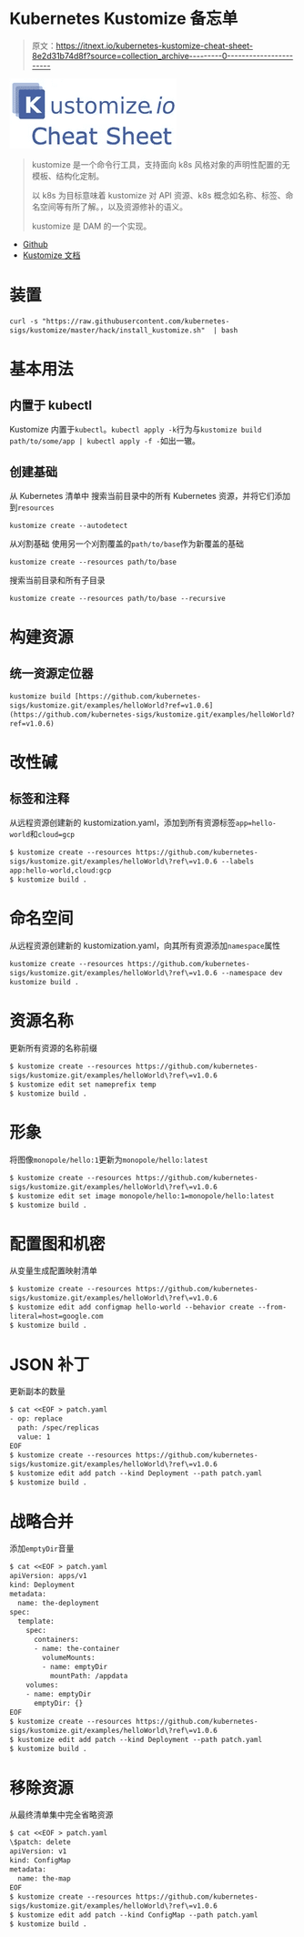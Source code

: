 # Kubernetes Kustomize 备忘单

> 原文：<https://itnext.io/kubernetes-kustomize-cheat-sheet-8e2d31b74d8f?source=collection_archive---------0----------------------->

![](img/77ddc3d1b9009cefe279999b04996350.png)

> kustomize 是一个命令行工具，支持面向 k8s 风格对象的声明性配置的无模板、结构化定制。
> 
> 以 k8s 为目标意味着 kustomize 对 API 资源、k8s 概念如名称、标签、命名空间等有所了解。，以及资源修补的语义。
> 
> kustomize 是 DAM 的一个实现。

*   [Github](https://github.com/kubernetes-sigs/kustomize)
*   [Kustomize 文档](https://kustomize.io/)

# 装置

```
curl -s "https://raw.githubusercontent.com/kubernetes-sigs/kustomize/master/hack/install_kustomize.sh"  | bash
```

# 基本用法

## 内置于 kubectl

Kustomize 内置于`kubectl`。`kubectl apply -k`行为与`kustomize build path/to/some/app | kubectl apply -f -`如出一辙。

## 创建基础

从 Kubernetes 清单中
搜索当前目录中的所有 Kubernetes 资源，并将它们添加到`resources`

```
kustomize create --autodetect
```

从刈割基础
使用另一个刈割覆盖的`path/to/base`作为新覆盖的基础

```
kustomize create --resources path/to/base
```

搜索当前目录和所有子目录

```
kustomize create --resources path/to/base --recursive
```

# 构建资源

## 统一资源定位器

```
kustomize build [https://github.com/kubernetes-sigs/kustomize.git/examples/helloWorld?ref=v1.0.6](https://github.com/kubernetes-sigs/kustomize.git/examples/helloWorld?ref=v1.0.6)
```

# 改性碱

## 标签和注释

从远程资源创建新的 kustomization.yaml，添加到所有资源标签`app=hello-world`和`cloud=gcp`

```
$ kustomize create --resources https://github.com/kubernetes-sigs/kustomize.git/examples/helloWorld\?ref\=v1.0.6 --labels app:hello-world,cloud:gcp
$ kustomize build .
```

# 命名空间

从远程资源创建新的 kustomization.yaml，向其所有资源添加`namespace`属性

```
kustomize create --resources https://github.com/kubernetes-sigs/kustomize.git/examples/helloWorld\?ref\=v1.0.6 --namespace dev
kustomize build .
```

# 资源名称

更新所有资源的名称前缀

```
$ kustomize create --resources https://github.com/kubernetes-sigs/kustomize.git/examples/helloWorld\?ref\=v1.0.6
$ kustomize edit set nameprefix temp
$ kustomize build .
```

# 形象

将图像`monopole/hello:1`更新为`monopole/hello:latest`

```
$ kustomize create --resources https://github.com/kubernetes-sigs/kustomize.git/examples/helloWorld\?ref\=v1.0.6
$ kustomize edit set image monopole/hello:1=monopole/hello:latest
$ kustomize build .
```

# 配置图和机密

从变量生成配置映射清单

```
$ kustomize create --resources https://github.com/kubernetes-sigs/kustomize.git/examples/helloWorld\?ref\=v1.0.6
$ kustomize edit add configmap hello-world --behavior create --from-literal=host=google.com
$ kustomize build .
```

# JSON 补丁

更新副本的数量

```
$ cat <<EOF > patch.yaml
- op: replace
  path: /spec/replicas
  value: 1
EOF
$ kustomize create --resources https://github.com/kubernetes-sigs/kustomize.git/examples/helloWorld\?ref\=v1.0.6
$ kustomize edit add patch --kind Deployment --path patch.yaml
$ kustomize build .
```

# 战略合并

添加`emptyDir`音量

```
$ cat <<EOF > patch.yaml
apiVersion: apps/v1
kind: Deployment
metadata:
  name: the-deployment
spec:
  template:
    spec:
      containers:
      - name: the-container
        volumeMounts:
        - name: emptyDir
          mountPath: /appdata 
    volumes:
    - name: emptyDir
      emptyDir: {}
EOF
$ kustomize create --resources https://github.com/kubernetes-sigs/kustomize.git/examples/helloWorld\?ref\=v1.0.6
$ kustomize edit add patch --kind Deployment --path patch.yaml
$ kustomize build .
```

# 移除资源

从最终清单集中完全省略资源

```
$ cat <<EOF > patch.yaml
\$patch: delete
apiVersion: v1
kind: ConfigMap
metadata:
  name: the-map
EOF
$ kustomize create --resources https://github.com/kubernetes-sigs/kustomize.git/examples/helloWorld\?ref\=v1.0.6
$ kustomize edit add patch --kind ConfigMap --path patch.yaml
$ kustomize build .
```